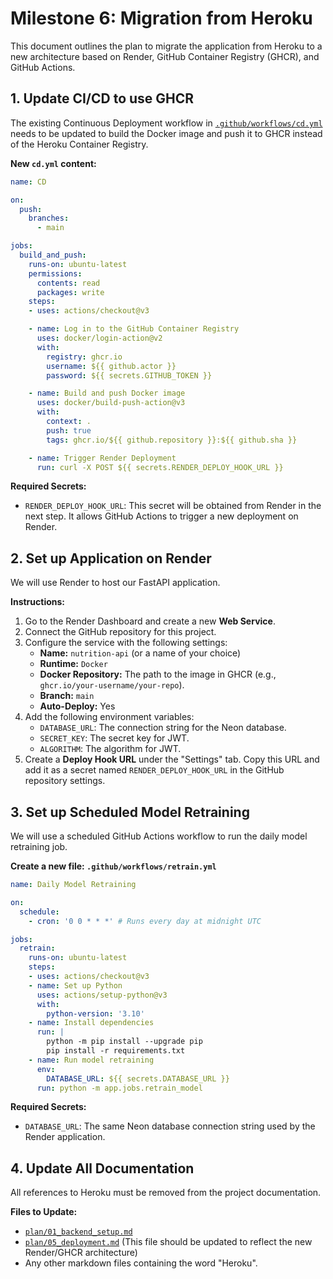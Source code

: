 # Milestone 6: Migration from Heroku

This document outlines the plan to migrate the application from Heroku to a new architecture based on Render, GitHub Container Registry (GHCR), and GitHub Actions.

## 1. Update CI/CD to use GHCR

The existing Continuous Deployment workflow in [`.github/workflows/cd.yml`](./.github/workflows/cd.yml:1) needs to be updated to build the Docker image and push it to GHCR instead of the Heroku Container Registry.

**New `cd.yml` content:**

```yaml
name: CD

on:
  push:
    branches:
      - main

jobs:
  build_and_push:
    runs-on: ubuntu-latest
    permissions:
      contents: read
      packages: write
    steps:
    - uses: actions/checkout@v3

    - name: Log in to the GitHub Container Registry
      uses: docker/login-action@v2
      with:
        registry: ghcr.io
        username: ${{ github.actor }}
        password: ${{ secrets.GITHUB_TOKEN }}

    - name: Build and push Docker image
      uses: docker/build-push-action@v3
      with:
        context: .
        push: true
        tags: ghcr.io/${{ github.repository }}:${{ github.sha }}

    - name: Trigger Render Deployment
      run: curl -X POST ${{ secrets.RENDER_DEPLOY_HOOK_URL }}
```

**Required Secrets:**

*   `RENDER_DEPLOY_HOOK_URL`: This secret will be obtained from Render in the next step. It allows GitHub Actions to trigger a new deployment on Render.

## 2. Set up Application on Render

We will use Render to host our FastAPI application.

**Instructions:**

1.  Go to the Render Dashboard and create a new **Web Service**.
2.  Connect the GitHub repository for this project.
3.  Configure the service with the following settings:
    *   **Name:** `nutrition-api` (or a name of your choice)
    *   **Runtime:** `Docker`
    *   **Docker Repository:** The path to the image in GHCR (e.g., `ghcr.io/your-username/your-repo`).
    *   **Branch:** `main`
    *   **Auto-Deploy:** Yes
4.  Add the following environment variables:
    *   `DATABASE_URL`: The connection string for the Neon database.
    *   `SECRET_KEY`: The secret key for JWT.
    *   `ALGORITHM`: The algorithm for JWT.
5.  Create a **Deploy Hook URL** under the "Settings" tab. Copy this URL and add it as a secret named `RENDER_DEPLOY_HOOK_URL` in the GitHub repository settings.

## 3. Set up Scheduled Model Retraining

We will use a scheduled GitHub Actions workflow to run the daily model retraining job.

**Create a new file: `.github/workflows/retrain.yml`**

```yaml
name: Daily Model Retraining

on:
  schedule:
    - cron: '0 0 * * *' # Runs every day at midnight UTC

jobs:
  retrain:
    runs-on: ubuntu-latest
    steps:
    - uses: actions/checkout@v3
    - name: Set up Python
      uses: actions/setup-python@v3
      with:
        python-version: '3.10'
    - name: Install dependencies
      run: |
        python -m pip install --upgrade pip
        pip install -r requirements.txt
    - name: Run model retraining
      env:
        DATABASE_URL: ${{ secrets.DATABASE_URL }}
      run: python -m app.jobs.retrain_model
```

**Required Secrets:**

*   `DATABASE_URL`: The same Neon database connection string used by the Render application.

## 4. Update All Documentation

All references to Heroku must be removed from the project documentation.

**Files to Update:**

*   [`plan/01_backend_setup.md`](./plan/01_backend_setup.md:1)
*   [`plan/05_deployment.md`](./plan/05_deployment.md:1) (This file should be updated to reflect the new Render/GHCR architecture)
*   Any other markdown files containing the word "Heroku".